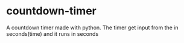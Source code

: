 # countdown-timer
A countdown timer made with python. The timer get input from the in seconds(time) and it runs in seconds

